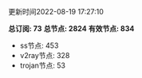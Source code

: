 更新时间2022-08-19 17:27:10

**总订阅: 73**
**总节点: 2824**
**有效节点: 834**
- ss节点: 453
- v2ray节点: 328
- trojan节点: 53
